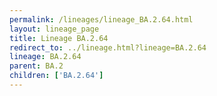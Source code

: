 ```yaml
---
permalink: /lineages/lineage_BA.2.64.html
layout: lineage_page
title: Lineage BA.2.64
redirect_to: ../lineage.html?lineage=BA.2.64
lineage: BA.2.64
parent: BA.2
children: ['BA.2.64']
---
```

